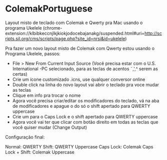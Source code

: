 # ColemakPortuguese
Layout misto de teclado com Colemak e Qwerty pra Mac usando o programa Ukelele (chrome-extension://klbibkeccnjlkjkiokjodocebajanakg/suspended.html#uri=http://scripts.sil.org/cms/scripts/page.php?site_id=nrsi&id=ukelele)

Pra fazer um novo layout misto de Colemak com Qwerty estou usando o Programa Ukelele, passos:

- File > New From Current Input Source (Você precisa estar com o U.S. International -PC selecionado, para as teclas de acentos ˜,',^ serem as certas)
- Crie um ícone customizado .icns, use qualquer conversor online
- Double click  na linha do novo layout vai abrir o teclado pra voce mudar as teclas
- Clique em info pra trocar o nome
- Agora você precisa criar/editar os modificadores do teclado, vá na aba de modificadores e apague o do só o shift apertado para QWERTY uppercase
- Crie um para o Caps Lock e o shift apertado  para QWERTY uppercase
- Agora você vai ter que clicar com botão direito em todas as teclas que você quiser mudar (Change Output)

Configuração final:

Normal: QWERTY
Shift: QWERTY Uppercase
Caps Lock: Colemak
Caps Lock + Shift: Colemak Uppercase
